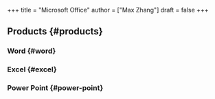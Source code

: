 +++
title = "Microsoft Office"
author = ["Max Zhang"]
draft = false
+++

## Products {#products}


### Word {#word}


### Excel {#excel}


### Power Point {#power-point}